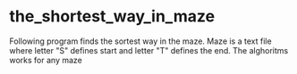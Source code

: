 # the_shortest_way_in_maze

Following program finds the sortest way in the maze. Maze is a text file where letter "S" defines start and 
letter "T" defines the end. The alghoritms works for any maze 

